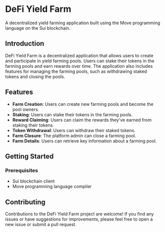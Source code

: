 # DeFi Yield Farm

A decentralized yield farming application built using the Move programming language on the Sui blockchain.

## Introduction

DeFi Yield Farm is a decentralized application that allows users to create and participate in yield farming pools. Users can stake their tokens in the farming pools and earn rewards over time. The application also includes features for managing the farming pools, such as withdrawing staked tokens and closing the pools.

## Features

- **Farm Creation**: Users can create new farming pools and become the pool owners.
- **Staking**: Users can stake their tokens in the farming pools.
- **Reward Claiming**: Users can claim the rewards they've earned from staking their tokens.
- **Token Withdrawal**: Users can withdraw their staked tokens.
- **Farm Closure**: The platform admin can close a farming pool.
- **Farm Details**: Users can retrieve key information about a farming pool.

## Getting Started

### Prerequisites

- Sui blockchain client
- Move programming language compiler

## Contributing

Contributions to the DeFi Yield Farm project are welcome! If you find any issues or have suggestions for improvements, please feel free to open a new issue or submit a pull request.
